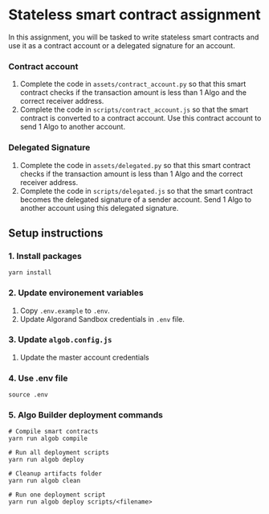 # Stateless smart contract assignment

In this assignment, you will be tasked to write stateless smart contracts and use it as a contract account or a delegated signature for an account.

### Contract account
1. Complete the code in `assets/contract_account.py` so that this smart contract checks if the transaction amount is less than 1 Algo and the correct receiver address.
2. Complete the code in `scripts/contract_account.js` so that the smart contract is converted to a contract account. Use this contract account to send 1 Algo to another account.

### Delegated Signature
1. Complete the code in `assets/delegated.py` so that this smart contract checks if the transaction amount is less than 1 Algo and the correct receiver address.
2. Complete the code in `scripts/delegated.js` so that the smart contract becomes the delegated signature of a sender account. Send 1 Algo to another account using this delegated signature.

## Setup instructions

### 1. Install packages
```
yarn install
```

### 2. Update environement variables
1. Copy `.env.example` to `.env`.
2. Update Algorand Sandbox credentials in `.env` file.

### 3. Update `algob.config.js`
1. Update the master account credentials

### 4. Use .env file
```
source .env
```

### 5. Algo Builder deployment commands
```
# Compile smart contracts
yarn run algob compile

# Run all deployment scripts
yarn run algob deploy

# Cleanup artifacts folder
yarn run algob clean

# Run one deployment script
yarn run algob deploy scripts/<filename>
```
